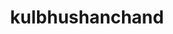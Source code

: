 ---
title: kulbhushanchand
github: https://github.com/kulbhushanchand
mode: dark
transition: 3s
archetype:
  - Little Bit of Everything
---